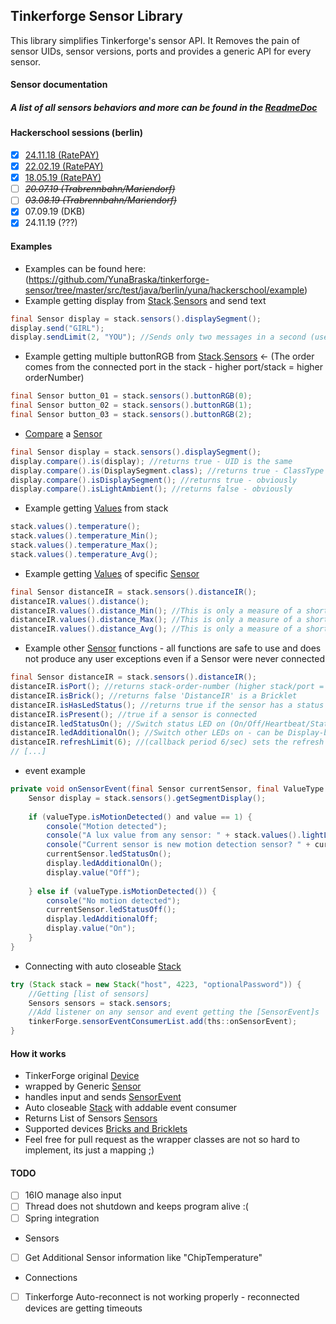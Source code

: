 Tinkerforge Sensor Library
------------------

This library simplifies Tinkerforge's sensor API.
It Removes the pain of sensor UIDs, sensor versions, ports and provides a generic API for every sensor.

#### Sensor documentation
##### A list of all sensors behaviors and more can be found in the [ReadmeDoc](readmeDoc/README.md)

#### Hackerschool sessions (berlin)
* [x] [24.11.18 (RatePAY)](https://github.com/YunaBraska/tinkerforge-sensor/tree/master/src/test/java/berlin/yuna/hackerschool/session_01_241118)
* [x] [22.02.19 (RatePAY)](https://github.com/YunaBraska/tinkerforge-sensor/tree/master/src/test/java/berlin/yuna/hackerschool/session_02_220219)
* [x] [18.05.19 (RatePAY)](https://github.com/YunaBraska/tinkerforge-sensor/tree/master/src/test/java/berlin/yuna/hackerschool/session_03_180519)
* [ ] *<s>20.07.19 (Trabrennbahn/Mariendorf)</s>*
* [ ] *<s>03.08.19 (Trabrennbahn/Mariendorf)</s>*
* [X] 07.09.19 (DKB)
* [X] 24.11.19 (???)

#### Examples
* Examples can be found here: (https://github.com/YunaBraska/tinkerforge-sensor/tree/master/src/test/java/berlin/yuna/hackerschool/example)
* Example getting display from [Stack](https://github.com/YunaBraska/tinkerforge-sensor/blob/master/src/main/java/berlin/yuna/tinkerforgesensor/logic/Stack.java).[Sensors](https://github.com/YunaBraska/tinkerforge-sensor/blob/master/src/main/java/berlin/yuna/tinkerforgesensor/model/builder/Sensors.java) and send text
```java
final Sensor display = stack.sensors().displaySegment();
display.send("GIRL");
display.sendLimit(2, "YOU"); //Sends only two messages in a second (useful for loops)
```

* Example getting multiple buttonRGB from [Stack](https://github.com/YunaBraska/tinkerforge-sensor/blob/master/src/main/java/berlin/yuna/tinkerforgesensor/logic/Stack.java).[Sensors](https://github.com/YunaBraska/tinkerforge-sensor/blob/master/src/main/java/berlin/yuna/tinkerforgesensor/model/builder/Sensors.java) <- (The order comes from the connected port in the stack - higher port/stack = higher orderNumber)
```java
final Sensor button_01 = stack.sensors().buttonRGB(0);
final Sensor button_02 = stack.sensors().buttonRGB(1);
final Sensor button_03 = stack.sensors().buttonRGB(2);
```

* [Compare](https://github.com/YunaBraska/tinkerforge-sensor/blob/master/src/main/java/berlin/yuna/tinkerforgesensor/model/builder/Compare.java) a [Sensor](https://github.com/YunaBraska/tinkerforge-sensor/blob/master/src/main/java/berlin/yuna/tinkerforgesensor/model/sensor/Sensor.java)
```java
final Sensor display = stack.sensors().displaySegment();
display.compare().is(display); //returns true - UID is the same
display.compare().is(DisplaySegment.class); //returns true - ClassType is the same
display.compare().isDisplaySegment(); //returns true - obviously
display.compare().isLightAmbient(); //returns false - obviously
```

* Example getting [Values](https://github.com/YunaBraska/tinkerforge-sensor/blob/master/src/main/java/berlin/yuna/tinkerforgesensor/model/builder/Values.java) from stack
```java
stack.values().temperature();
stack.values().temperature_Min();
stack.values().temperature_Max();
stack.values().temperature_Avg();
```

* Example getting [Values](https://github.com/YunaBraska/tinkerforge-sensor/blob/master/src/main/java/berlin/yuna/tinkerforgesensor/model/builder/Values.java) of specific [Sensor](https://github.com/YunaBraska/tinkerforge-sensor/blob/master/src/main/java/berlin/yuna/tinkerforgesensor/model/sensor/Sensor.java)
```java
final Sensor distanceIR = stack.sensors().distanceIR();
distanceIR.values().distance();
distanceIR.values().distance_Min(); //This is only a measure of a short time;
distanceIR.values().distance_Max(); //This is only a measure of a short time;
distanceIR.values().distance_Avg(); //This is only a measure of a short time;
```

* Example other [Sensor](https://github.com/YunaBraska/tinkerforge-sensor/blob/master/src/main/java/berlin/yuna/tinkerforgesensor/model/sensor/Sensor.java) functions - all functions are safe to use and does not produce any user exceptions even if a Sensor were never connected 
```java
final Sensor distanceIR = stack.sensors().distanceIR();
distanceIR.isPort(); //returns stack-order-number (higher stack/port = higher number)
distanceIR.isBrick(); //returns false 'DistanceIR' is a Bricklet
distanceIR.isHasLedStatus(); //returns true if the sensor has a status LED
distanceIR.isPresent(); //true if a sensor is connected
distanceIR.ledStatusOn(); //Switch status LED on (On/Off/Heartbeat/Status)
distanceIR.ledAdditionalOn(); //Switch other LEDs on - can be Display-backLight, color-FlashLight, IMU-orientation-LEDs,... (On/Off/Heartbeat/Status)
distanceIR.refreshLimit(6); //(callback period 6/sec) sets the refresh value rate in a second - e.g. for power issues
// [...]
```

* event example
```java
private void onSensorEvent(final Sensor currentSensor, final ValueType valueType, final Long value) {
    Sensor display = stack.sensors().getSegmentDisplay();
    
    if (valueType.isMotionDetected() and value == 1) {
        console("Motion detected");
        console("A lux value from any sensor: " + stack.values().lightLux());
        console("Current sensor is new motion detection sensor? " + currentSensor.is(BrickletMotionDetectorV2.class));
        currentSensor.ledStatusOn();
        display.ledAdditionalOn();
        display.value("Off");
    
    } else if (valueType.isMotionDetected()) {
        console("No motion detected");
        currentSensor.ledStatusOff();
        display.ledAdditionalOff;
        display.value("On");
    }
}
```

* Connecting with auto closeable [Stack](https://github.com/YunaBraska/tinkerforge-sensor/blob/master/src/main/java/berlin/yuna/tinkerforgesensor/logic/Stack.java)
```java
try (Stack stack = new Stack("host", 4223, "optionalPassword")) {
    //Getting [list of sensors]
    Sensors sensors = stack.sensors;
    //Add listener on any sensor and event getting the [SensorEvent]s
    tinkerForge.sensorEventConsumerList.add(ths::onSensorEvent);
}
```

#### How it works
* TinkerForge original [Device](https://www.tinkerforge.com/en/doc/Software/Device_Identifier.html)
* wrapped by Generic [Sensor](https://github.com/YunaBraska/tinkerforge-sensor/blob/master/src/main/java/berlin/yuna/tinkerforgesensor/model/sensor/Sensor.java)
* handles input and sends [SensorEvent](https://github.com/YunaBraska/tinkerforge-sensor/blob/master/src/main/java/berlin/yuna/tinkerforgesensor/model/type/SensorEvent.java)
* Auto closeable [Stack](https://github.com/YunaBraska/tinkerforge-sensor/blob/master/src/main/java/berlin/yuna/tinkerforgesensor/logic/Stack.java) with addable event consumer
* Returns List of Sensors [Sensors](https://github.com/YunaBraska/tinkerforge-sensor/blob/master/src/main/java/berlin/yuna/tinkerforgesensor/model/builder/Sensors.java)
* Supported devices [Bricks and Bricklets](https://github.com/YunaBraska/tinkerforge-sensor/tree/master/src/main/java/berlin/yuna/tinkerforgesensor/model/sensor)
* Feel free for pull request as the wrapper classes are not so hard to implement, its just a mapping ;)


#### TODO
- [ ] 16IO manage also input
- [ ] Thread does not shutdown and keeps program alive :(
- [ ] Spring integration

* Sensors
- [ ] Get Additional Sensor information like "ChipTemperature"

* Connections
- [ ] Tinkerforge Auto-reconnect is not working properly - reconnected devices are getting timeouts